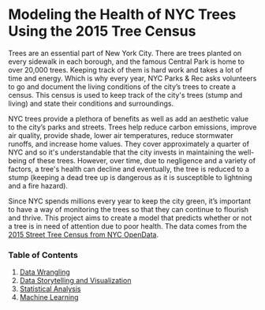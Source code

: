 # Modeling the Health of NYC Trees Using the 2015 Tree Census

Trees are an essential part of New York City. There are trees planted on every sidewalk in each borough, and the famous Central Park is home to over 20,000 trees. Keeping track of them is hard work and takes a lot of time and energy. Which is why every year, NYC Parks & Rec asks volunteers to go and document the living conditions of the city’s trees to create a census. This census is used to keep track of the city's trees (stump and living) and state their conditions and surroundings.

NYC trees provide a plethora of benefits as well as add an aesthetic value to the city’s parks and streets. Trees help reduce carbon emissions, improve air quality, provide shade, lower air temperatures, reduce stormwater runoffs, and increase home values. They cover approximately a quarter of NYC and so it's understandable that the city invests in maintaining the well-being of these trees. However, over time, due to negligence and a variety of factors, a tree's health can decline and eventually, the tree is reduced to a stump (keeping a dead tree up is dangerous as it is susceptible to lightning and a fire hazard).

Since NYC spends millions every year to keep the city green, it’s important to have a way of monitoring the trees so that they can continue to flourish and thrive. This project aims to create a model that predicts whether or not a tree is in need of attention due to poor health. The data comes from the [2015 Street Tree Census from NYC OpenData](https://data.cityofnewyork.us/Environment/2015-Street-Tree-Census-Tree-Data/uvpi-gqnh).

### Table of Contents

1. [Data Wrangling](https://github.com/annafin/tree-census/blob/master/tree_census_data_wrangling.ipynb)
2. [Data Storytelling and Visualization](https://github.com/annafin/tree-census/blob/master/tree_census_data_storytelling.ipynb)
3. [Statistical Analysis](https://github.com/annafin/tree-census/blob/master/tree_census_statistical_analysis.ipynb)
4. [Machine Learning](https://github.com/annafin/tree-census/blob/master/tree_census_machine_learning.ipynb)
